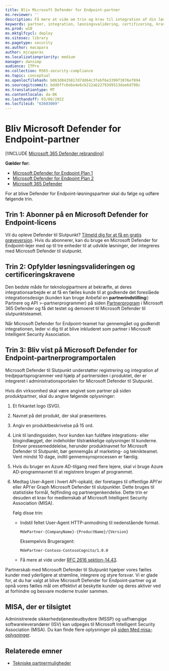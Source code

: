 ```yaml
---
title: Bliv Microsoft Defender for Endpoint-partner
ms.reviewer: ''
description: Få mere at vide om trin og krav til integration af din løsning med Microsoft Defender til slutpunkt og bliv partner
keywords: partner, integration, løsningsvalidering, certificering, krav, medlem, fejl, programportal
ms.prod: w10
ms.mktglfcycl: deploy
ms.sitesec: library
ms.pagetype: security
ms.author: macapara
author: mjcaparas
ms.localizationpriority: medium
manager: dansimp
audience: ITPro
ms.collection: M365-security-compliance
ms.topic: conceptual
ms.openlocfilehash: b063d8435817d7dd64c3febf6e3399f3876ef894
ms.sourcegitcommit: bdd6ffc6ebe4e6cb212ab22793d9513dae6d798c
ms.translationtype: MT
ms.contentlocale: da-DK
ms.lasthandoff: 03/08/2022
ms.locfileid: "63603089"
---
```

# <a name="become-a-microsoft-defender-for-endpoint-partner"></a>Bliv Microsoft Defender for Endpoint-partner

[!INCLUDE [Microsoft 365 Defender rebranding](../../includes/microsoft-defender.md)]

**Gælder for:**
- [Microsoft Defender for Endpoint Plan 1](https://go.microsoft.com/fwlink/p/?linkid=2154037)
- [Microsoft Defender for Endpoint Plan 2](https://go.microsoft.com/fwlink/p/?linkid=2154037)
- [Microsoft 365 Defender](https://go.microsoft.com/fwlink/?linkid=2118804)


For at blive Defender for Endpoint-løsningspartner skal du følge og udføre følgende trin.

## <a name="step-1-subscribe-to-a-microsoft-defender-for-endpoint-license"></a>Trin 1: Abonner på en Microsoft Defender for Endpoint-licens

Vil du opleve Defender til Slutpunkt? [Tilmeld dig for at få en gratis prøveversion](https://signup.microsoft.com/create-account/signup?products=7f379fee-c4f9-4278-b0a1-e4c8c2fcdf7e&ru=https://aka.ms/MDEp2OpenTrial?ocid=docs-wdatp-exposedapis-abovefoldlink). Hvis du abonnerer, kan du bruge en Microsoft Defender for Endpoint-lejer med op til tre enheder til at udvikle løsninger, der integreres med Microsoft Defender til slutpunkt.

## <a name="step-2-fulfill-the-solution-validation-and-certification-requirements"></a>Trin 2: Opfylder løsningsvalideringen og certificeringskravene

Den bedste måde for teknologipartnere at bekræfte, at deres integrationsarbejde er at få en fælles kunde til at godkende det foreslåede integrationsdesign (kunden kan bruge Anbefal en **partnerindstilling**\(: Partnere og API >-partnerprogrammer\) på siden [Partnerprogram](https://security.microsoft.com/interoperability/partnersapps) i Microsoft 365 Defender og få det testet og demoeret til Microsoft Defender til slutpunktsteamet.

Når Microsoft Defender for Endpoint-teamet har gennemgået og godkendt integrationen, leder vi dig til at blive inkluderet som partner i Microsoft Intelligent Security Association.

## <a name="step-3-get-listed-in-the-microsoft-defender-for-endpoint-partner-application-portal"></a>Trin 3: Bliv vist på Microsoft Defender for Endpoint-partnerprogramportalen

Microsoft Defender til Slutpunkt understøtter registrering og integration af tredjepartsprogrammer ved hjælp af partnersiden i [](partner-applications.md) produktet, der er integreret i administrationsportalen for Microsoft Defender til Slutpunkt.

Hvis din virksomhed skal være angivet som partner på siden produktpartner, skal du angive følgende oplysninger:

1. Et firkantet logo (SVG).
2. Navnet på det produkt, der skal præsenteres.
3. Angiv en produktbeskrivelse på 15 ord.
4. Link til landingssiden, hvor kunden kan fuldføre integrations- eller blogindlægget, der indeholder tilstrækkelige oplysninger til kunderne. Enhver pressemeddelelse, herunder produktnavnet for Microsoft Defender til Slutpunkt, bør gennemgås af marketing- og teknikteamet. Vent mindst 10 dage, indtil gennemsynsprocessen er færdig.
5. Hvis du bruger en Azure AD-tilgang med flere lejere, skal vi bruge Azure AD-programnavnet til at registrere brugen af programmet.
6. Medtag User-Agent i hvert API-opkald, der foretages til offentlige API'er eller API'er Graph Microsoft Defender til slutpunkter. Dette bruges til statistiske formål, fejlfinding og partnergenkendelse. Dette trin er desuden et krav for medlemskab af Microsoft Intelligent Security Association (MISA).

   Følg disse trin:

   - Indstil feltet User-Agent HTTP-anmodning til nedenstående format.

     ```http
     MdePartner-{CompanyName}-{ProductName}/{Version}
     ```

     Eksempelvis Brugeragent:

     ```http
     MdePartner-Contoso-ContosoCognito/1.0.0
     ```

   - Få mere at vide under [RFC 2616 sektion-14.43](https://tools.ietf.org/html/rfc2616#section-14.43).

Partnerskab med Microsoft Defender til Slutpunkt hjælper vores fælles kunder med yderligere at strømline, integrere og styre forsvar. Vi er glade for, at du har valgt at blive Microsoft Defender for Endpoint-partner og at opnå vores fælles mål om effektivt at beskytte kunder og deres aktiver ved at forhindre og besvare moderne trusler sammen.

## <a name="misa-nomination"></a>MISA, der er tilsigtet 
Administrerede sikkerhedstjenesteudbydere (MSSP) og uafhængige softwareleverandører (ISV) kan udpeges til Microsoft Intelligent Security Association (MISA). Du kan finde flere oplysninger på [siden Med misa-oplysninger](https://www.microsoft.com/security/business/intelligent-security-association).


## <a name="related-topics"></a>Relaterede emner

- [Tekniske partnermuligheder](partner-integration.md)
